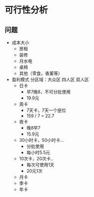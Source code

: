 # 可行性分析
## 问题
* 成本大小
    * 房租
    * 装修
    * 月水电
    * 桌椅
    * 其他（零食，香薰等）
* 盈利模式
分区域：大众区 四人区  双人区
    * 日卡
        * 早7晚8，不可分批使用
        * 19.9元
    * 周卡
        * 7天卡，7天一个座位
        * 159 / 7 = 22.7
    * 夜卡
        * 晚8早7
        * 15.9元
    * 30小时卡，50小时卡...
        * 分批使用
        * 每小时5.5元
    * 10次卡，20次卡..
        * 每次可使用1天
        * 20元1次
    * 月卡
    * 季卡
    * 年卡